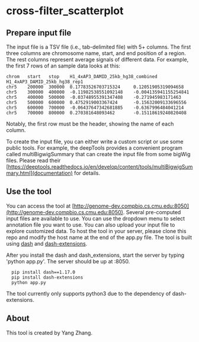 # cross-filter_scatterplot

## Prepare input file

The input file is a TSV file (i.e., tab-delimited file) with 5+ columns. The first three columns are chromosome name, start, and end position of a region. The rest columns represent average signals of different data. For example, the first 7 rows of an sample data looks at this:

```
chrom   start   stop    H1_4xAP3_DAMID_25kb_hg38_combined       H1_4xAP3_DAMID_25kb_hg38_rep1
chr5    200000  300000  0.17783526703715324     0.12051905319094658
chr5    300000  400000  -0.11982538551092148    -0.004135941155254841
chr5    400000  500000  -0.03748955391347408    -0.271945983171463
chr5    500000  600000  0.4752919003367424      -0.15632009133696556
chr5    600000  700000  -0.06437647342681885    -0.6367996484041214
chr5    700000  800000  0.270381648093462       -0.15118619240820408
```

Notably, the first row must be the header, showing the name of each column.

To create the input file, you can either write a custom script or use some public tools. For example, the deepTools provides a convenient program called multiBigwigSummary that can create the input file from some bigWig files. Please read their [https://deeptools.readthedocs.io/en/develop/content/tools/multiBigwigSummary.html](documentation) for details.

## Use the tool
You can access the tool at [http://genome-dev.compbio.cs.cmu.edu:8050](http://genome-dev.compbio.cs.cmu.edu:8050). Several pre-computed input files are available to use. You can use the dropdown menu to select annotation file you want to use. You can also upload your input file to explore customized data. To host the tool in your server, please clone this repo and modify the host name at the end of the app.py file. The tool is built using [dash](https://dash.plotly.com/installation) and [dash-extensions](https://pypi.org/project/dash-extensions/).

After you install the dash and dash_extensions, start the server by typing 'python app.py'. The server should be up at <hostname>:8050.
```
  pip install dash==1.17.0
  pip install dash-extensions
  python app.py
```
 
The tool currently only supports python3 due to the dependency of dash-extensions. 

## About
This tool is created by Yang Zhang. 

